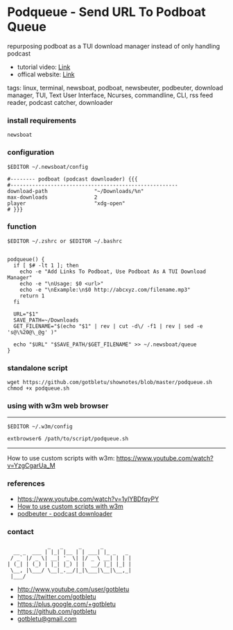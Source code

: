 # Podqueue - Send URL To Podboat Queue
repurposing podboat as a TUI download manager instead of only handling podcast

* tutorial video: [Link](https://www.youtube.com/watch?v=1ylYBDfqyPY)
* offical website: [Link](https://www.youtube.com/user/gotbletu)

tags: linux, terminal, newsboat, podboat, newsbeuter, podbeuter, download manager, TUI, Text User Interface, Ncurses, commandline, CLI, rss feed reader, podcast catcher, downloader

### install requirements
    newsboat

### configuration
    $EDITOR ~/.newsboat/config
    
    #-------- podboat (podcast downloader) {{{
    #------------------------------------------------------
    download-path               "~/Downloads/%n"
    max-downloads               2
    player                      "xdg-open"
    # }}}

### function
    $EDITOR ~/.zshrc or $EDITOR ~/.bashrc


    podqueue() {
      if [ $# -lt 1 ]; then
        echo -e "Add Links To Podboat, Use Podboat As A TUI Download Manager"
        echo -e "\nUsage: $0 <url>"
        echo -e "\nExample:\n$0 http://abcxyz.com/filename.mp3"
        return 1
      fi
    
      URL="$1"
      SAVE_PATH=~/Downloads
      GET_FILENAME="$(echo "$1" | rev | cut -d\/ -f1 | rev | sed -e 's@\%20@\_@g' )"
    
      echo "$URL" "$SAVE_PATH/$GET_FILENAME" >> ~/.newsboat/queue
    }


### standalone script

    wget https://github.com/gotbletu/shownotes/blob/master/podqueue.sh
    chmod +x podqueue.sh

### using with w3m web browser
----
    $EDITOR ~/.w3m/config
    
    extbrowser6 /path/to/script/podqueue.sh
----

How to use custom scripts with w3m: https://www.youtube.com/watch?v=YzgCgarUa_M

### references
- https://www.youtube.com/watch?v=1ylYBDfqyPY
- [How to use custom scripts with w3m](https://www.youtube.com/watch?v=YzgCgarUa_M)
- [podbeuter - podcast downloader](https://www.youtube.com/watch?v=5wyefy3GuDg)

### contact

                 _   _     _      _         
      __ _  ___ | |_| |__ | | ___| |_ _   _ 
     / _` |/ _ \| __| '_ \| |/ _ \ __| | | |
    | (_| | (_) | |_| |_) | |  __/ |_| |_| |
     \__, |\___/ \__|_.__/|_|\___|\__|\__,_|
     |___/                                  

- http://www.youtube.com/user/gotbletu
- https://twitter.com/gotbletu
- https://plus.google.com/+gotbletu
- https://github.com/gotbletu
- gotbletu@gmail.com


